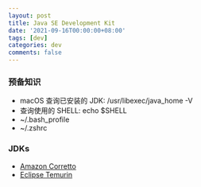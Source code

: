 ```yaml
---
layout: post
title: Java SE Development Kit
date: '2021-09-16T00:00:00+08:00'
tags: [dev]
categories: dev
comments: false
---
```


### 预备知识
- macOS 查询已安装的 JDK: /usr/libexec/java_home -V
- 查询使用的 SHELL: echo $SHELL
- ~/.bash_profile
- ~/.zshrc

### JDKs
- [Amazon Corretto](https://aws.amazon.com/corretto/)
- [Eclipse Temurin](https://projects.eclipse.org/projects/adoptium.temurin)